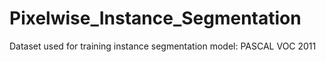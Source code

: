 # Pixelwise_Instance_Segmentation
Dataset used for training instance segmentation model: PASCAL VOC 2011
